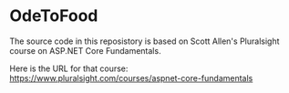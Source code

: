 # OdeToFood

The source code in this reposistory is based on Scott Allen's Pluralsight course on ASP.NET Core Fundamentals.

Here is the URL for that course: https://www.pluralsight.com/courses/aspnet-core-fundamentals
